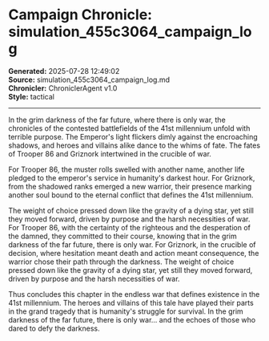 # Campaign Chronicle: simulation_455c3064_campaign_log

**Generated:** 2025-07-28 12:49:02  
**Source:** simulation_455c3064_campaign_log.md  
**Chronicler:** ChroniclerAgent v1.0  
**Style:** tactical  

---

In the grim darkness of the far future, where there is only war, the chronicles of the contested battlefields of the 41st millennium unfold with terrible purpose. The Emperor's light flickers dimly against the encroaching shadows, and heroes and villains alike dance to the whims of fate. The fates of Trooper 86 and Griznork intertwined in the crucible of war.

For Trooper 86, the muster rolls swelled with another name, another life pledged to the emperor's service in humanity's darkest hour. For Griznork, from the shadowed ranks emerged a new warrior, their presence marking another soul bound to the eternal conflict that defines the 41st millennium. 

The weight of choice pressed down like the gravity of a dying star, yet still they moved forward, driven by purpose and the harsh necessities of war. For Trooper 86, with the certainty of the righteous and the desperation of the damned, they committed to their course, knowing that in the grim darkness of the far future, there is only war. For Griznork, in the crucible of decision, where hesitation meant death and action meant consequence, the warrior chose their path through the darkness. The weight of choice pressed down like the gravity of a dying star, yet still they moved forward, driven by purpose and the harsh necessities of war.

Thus concludes this chapter in the endless war that defines existence in the 41st millennium. The heroes and villains of this tale have played their parts in the grand tragedy that is humanity's struggle for survival. In the grim darkness of the far future, there is only war... and the echoes of those who dared to defy the darkness.